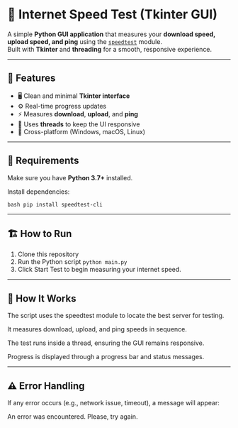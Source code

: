 # 🧭 Internet Speed Test (Tkinter GUI)

A simple **Python GUI application** that measures your **download speed, upload speed, and ping** using the [`speedtest`](https://pypi.org/project/speedtest-cli/) module.  
Built with **Tkinter** and **threading** for a smooth, responsive experience.

---

## 🚀 Features

- 🖥️ Clean and minimal **Tkinter interface**  
- ⚙️ Real-time progress updates  
- ⚡ Measures **download**, **upload**, and **ping**  
- 🔄 Uses **threads** to keep the UI responsive  
- 🧩 Cross-platform (Windows, macOS, Linux)

---

## 🧰 Requirements

Make sure you have **Python 3.7+** installed.

Install dependencies:

`bash
pip install speedtest-cli`

---

## 🏗️ How to Run
1) Clone this repository
2) Run the Python script `python main.py`
3) Click Start Test to begin measuring your internet speed.

---

## 🧠 How It Works

The script uses the speedtest module to locate the best server for testing.

It measures download, upload, and ping speeds in sequence.

The test runs inside a thread, ensuring the GUI remains responsive.

Progress is displayed through a progress bar and status messages.

---

## ⚠️ Error Handling

If any error occurs (e.g., network issue, timeout), a message will appear:

An error was encountered.
Please, try again.
